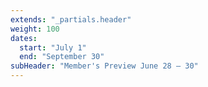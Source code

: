 ```yaml
---
extends: "_partials.header"
weight: 100
dates:
  start: "July 1"
  end: "September 30"
subHeader: "Member's Preview June 28 – 30"
---
```

